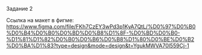 Задание 2

Ссылка на макет в фигме: https://www.figma.com/file/FKh7CzEY3wPd3p1KyA7QtL/%D0%97%D0%B0%D0%B4%D0%B0%D0%BD%D0%B8%D1%8F-%D0%BD%D0%B0-%D1%81%D1%82%D0%B0%D0%B6%D0%B8%D1%80%D0%BE%D0%B2%D0%BA%D1%83?type=design&mode=design&t=YgukMWVA70l559Cj-1
